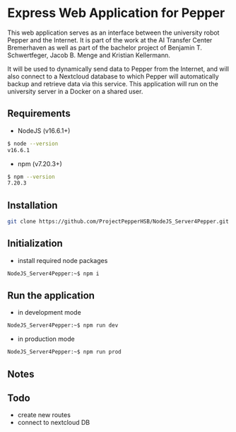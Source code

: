 # Express Web Application for Pepper

This web application serves as an interface between the university robot Pepper and the Internet. It is part of the work at the AI Transfer Center Bremerhaven as well as part of the bachelor project of Benjamin T. Schwertfeger, Jacob B. Menge and Kristian Kellermann.

It will be used to dynamically send data to Pepper from the Internet, and will also connect to a Nextcloud database to which Pepper will automatically backup and retrieve data via this service. This application will run on the university server in a Docker on a shared user.

## Requirements

- NodeJS (v16.6.1+)

```bash
$ node --version
v16.6.1
```

- npm (v7.20.3+)

```bash
$ npm --version
7.20.3
```

## Installation

```bash
git clone https://github.com/ProjectPepperHSB/NodeJS_Server4Pepper.git
```

## Initialization

- install required node packages

```bash
NodeJS_Server4Pepper:~$ npm i
```

## Run the application

- in development mode

```bash
NodeJS_Server4Pepper:~$ npm run dev
```

- in production mode

```bash
NodeJS_Server4Pepper:~$ npm run prod
```

## Notes

## Todo

- create new routes
- connect to nextcloud DB
